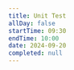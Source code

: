 ```yaml
---
title: Unit Test
allDay: false
startTime: 09:30
endTime: 10:00
date: 2024-09-20
completed: null
---
```

